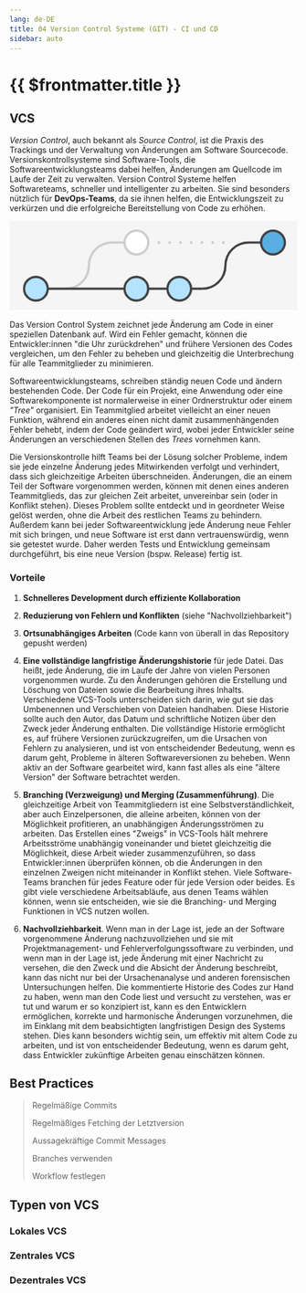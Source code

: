 ```yaml
---
lang: de-DE
title: 04 Version Control Systeme (GIT) - CI und CD
sidebar: auto
---
```


# {{ $frontmatter.title }}

## VCS
*Version Control*, auch bekannt als *Source Control*, ist die Praxis des Trackings und der Verwaltung von Änderungen am Software Sourcecode. Versionskontrollsysteme sind Software-Tools, die Softwareentwicklungsteams dabei helfen, Änderungen am Quellcode im Laufe der Zeit zu verwalten. Version Control Systeme helfen Softwareteams, schneller und intelligenter zu arbeiten. Sie sind besonders nützlich für **DevOps-Teams**, da sie ihnen helfen, die Entwicklungszeit zu verkürzen und die erfolgreiche Bereitstellung von Code zu erhöhen.

![Version Control](./img/version_control.png)

Das Version Control System zeichnet jede Änderung am Code in einer speziellen Datenbank auf. Wird ein Fehler gemacht, können die Entwickler:innen "die Uhr zurückdrehen" und frühere Versionen des Codes vergleichen, um den Fehler zu beheben und gleichzeitig die Unterbrechung für alle Teammitglieder zu minimieren.

Softwareentwicklungsteams, schreiben ständig neuen Code und ändern bestehenden Code. Der Code für ein Projekt, eine Anwendung oder eine Softwarekomponente ist normalerweise in einer Ordnerstruktur oder einem *"Tree"* organisiert. Ein Teammitglied arbeitet vielleicht an einer neuen Funktion, während ein anderes einen nicht damit zusammenhängenden Fehler behebt, indem der Code geändert wird, wobei jeder Entwickler seine Änderungen an verschiedenen Stellen des *Trees* vornehmen kann.

Die Versionskontrolle hilft Teams bei der Lösung solcher Probleme, indem sie jede einzelne Änderung jedes Mitwirkenden verfolgt und verhindert, dass sich gleichzeitige Arbeiten überschneiden. Änderungen, die an einem Teil der Software vorgenommen werden, können mit denen eines anderen Teammitglieds, das zur gleichen Zeit arbeitet, unvereinbar sein (oder in Konflikt stehen). Dieses Problem sollte entdeckt und in geordneter Weise gelöst werden, ohne die Arbeit des restlichen Teams zu behindern. Außerdem kann bei jeder Softwareentwicklung jede Änderung neue Fehler mit sich bringen, und neue Software ist erst dann vertrauenswürdig, wenn sie getestet wurde. Daher werden Tests und Entwicklung gemeinsam durchgeführt, bis eine neue Version (bspw. Release) fertig ist.

### Vorteile
1. **Schnelleres Development durch effiziente Kollaboration**
2. **Reduzierung von Fehlern und Konflikten** (siehe "Nachvollziehbarkeit")
3. **Ortsunabhängiges Arbeiten** (Code kann von überall in das Repository gepusht werden)
4. **Eine vollständige langfristige Änderungshistorie** für jede Datei. Das heißt, jede Änderung, die im Laufe der Jahre von vielen Personen vorgenommen wurde. Zu den Änderungen gehören die Erstellung und Löschung von Dateien sowie die Bearbeitung ihres Inhalts. Verschiedene VCS-Tools unterscheiden sich darin, wie gut sie das Umbenennen und Verschieben von Dateien handhaben. Diese Historie sollte auch den Autor, das Datum und schriftliche Notizen über den Zweck jeder Änderung enthalten. Die vollständige Historie ermöglicht es, auf frühere Versionen zurückzugreifen, um die Ursachen von Fehlern zu analysieren, und ist von entscheidender Bedeutung, wenn es darum geht, Probleme in älteren Softwareversionen zu beheben. Wenn aktiv an der Software gearbeitet wird, kann fast alles als eine "ältere Version" der Software betrachtet werden.

5. **Branching (Verzweigung) und Merging (Zusammenführung)**. Die gleichzeitige Arbeit von Teammitgliedern ist eine Selbstverständlichkeit, aber auch Einzelpersonen, die alleine arbeiten, können von der Möglichkeit profitieren, an unabhängigen Änderungsströmen zu arbeiten. Das Erstellen eines "Zweigs" in VCS-Tools hält mehrere Arbeitsströme unabhängig voneinander und bietet gleichzeitig die Möglichkeit, diese Arbeit wieder zusammenzuführen, so dass Entwickler:innen überprüfen können, ob die Änderungen in den einzelnen Zweigen nicht miteinander in Konflikt stehen. Viele Software-Teams branchen für jedes Feature oder für jede Version oder beides. Es gibt viele verschiedene Arbeitsabläufe, aus denen Teams wählen können, wenn sie entscheiden, wie sie die Branching- und Merging Funktionen in VCS nutzen wollen.

6. **Nachvollziehbarkeit**. Wenn man in der Lage ist, jede an der Software vorgenommene Änderung nachzuvollziehen und sie mit Projektmanagement- und Fehlerverfolgungssoftware zu verbinden, und wenn man in der Lage ist, jede Änderung mit einer Nachricht zu versehen, die den Zweck und die Absicht der Änderung beschreibt, kann das nicht nur bei der Ursachenanalyse und anderen forensischen Untersuchungen helfen. Die kommentierte Historie des Codes zur Hand zu haben, wenn man den Code liest und versucht zu verstehen, was er tut und warum er so konzipiert ist, kann es den Entwicklern ermöglichen, korrekte und harmonische Änderungen vorzunehmen, die im Einklang mit dem beabsichtigten langfristigen Design des Systems stehen. Dies kann besonders wichtig sein, um effektiv mit altem Code zu arbeiten, und ist von entscheidender Bedeutung, wenn es darum geht, dass Entwickler zukünftige Arbeiten genau einschätzen können.


## Best Practices
> Regelmäßige Commits
> 
> Regelmäßiges Fetching der Letztversion
> 
> Aussagekräftige Commit Messages
> 
> Branches verwenden
> 
> Workflow festlegen


## Typen von VCS

### Lokales VCS

### Zentrales VCS

### Dezentrales VCS